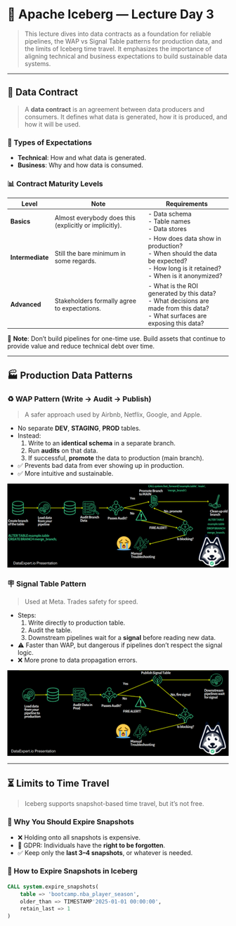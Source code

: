 # 🧊 Apache Iceberg — Lecture Day 3

> This lecture dives into data contracts as a foundation for reliable pipelines, the WAP vs Signal Table patterns for production data, and the limits of Iceberg time travel.
> It emphasizes the importance of aligning technical and business expectations to build sustainable data systems.

---

## 🤝 Data Contract

> A **data contract** is an agreement between data producers and consumers. It defines what data is generated, how it is produced, and how it will be used.

### 📐 Types of Expectations

- **Technical**: How and what data is generated.
- **Business**: Why and how data is consumed.

### 📊 Contract Maturity Levels

| Level         | Note                                                     | Requirements                                                                                                                                          |
|---------------|----------------------------------------------------------|--------------------------------------------------------------------------------------------------------------------------------------------------------|
| **Basics**     | Almost everybody does this (explicitly or implicitly).   | - Data schema<br>- Table names<br>- Data stores                                                                                                       |
| **Intermediate** | Still the bare minimum in some regards.                 | - How does data show in production?<br>- When should the data be expected?<br>- How long is it retained?<br>- When is it anonymized?                 |
| **Advanced**   | Stakeholders formally agree to expectations.             | - What is the ROI generated by this data?<br>- What decisions are made from this data?<br>- What surfaces are exposing this data?                    |

📌 **Note**: Don’t build pipelines for one-time use. Build assets that continue to provide value and reduce technical debt over time.

---

## 🏭 Production Data Patterns

### ♻️ WAP Pattern (Write → Audit → Publish)

> A safer approach used by Airbnb, Netflix, Google, and Apple.

- No separate **DEV**, **STAGING**, **PROD** tables.
- Instead:
  1. Write to an **identical schema** in a separate branch.
  2. Run **audits** on that data.
  3. If successful, **promote** the data to production (main branch).
- ✅ Prevents bad data from ever showing up in production.
- ✅ More intuitive and sustainable.

![WAP Pattern](img/apache_iceberg_day_3_1.png)

### 🪧 Signal Table Pattern

> Used at Meta. Trades safety for speed.

- Steps:
  1. Write directly to production table.
  2. Audit the table.
  3. Downstream pipelines wait for a **signal** before reading new data.
- ⚠️ Faster than WAP, but dangerous if pipelines don’t respect the signal logic.
- ❌ More prone to data propagation errors.

![Signal Table Pattern](img/apache_iceberg_day_3_2.png)

---

## ⏳ Limits to Time Travel

> Iceberg supports snapshot-based time travel, but it’s not free.

### 🧨 Why You Should Expire Snapshots

- ❌ Holding onto all snapshots is expensive.
- 🛑 GDPR: Individuals have the **right to be forgotten**.
- ✅ Keep only the **last 3–4 snapshots**, or whatever is needed.

### 🧼 How to Expire Snapshots in Iceberg

```sql
CALL system.expire_snapshots(
    table => 'bootcamp.nba_player_season', 
    older_than => TIMESTAMP'2025-01-01 00:00:00',
    retain_last => 1
)
